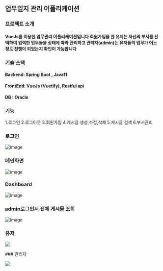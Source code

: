 ## 업무일지 관리 어플리케이션 

### 프로젝트 소개
#### VueJs를 이용한 업무관리 어플리케이션입니다 회원가입을 한 유저는 자신의 부서를 선택하여 입력한 업무들을 상태에 따라 관리하고 관리자(admin)는 유저들의 업무가 어느정도 진행이 되었는지 확인이 가능합니다

### 기술 스택
#### Backend: Spring Boot , Java11
#### FrontEnd: VueJs (Vuetify), Restful api 
#### DB : Oracle

### 기능
1.로그인
2.로그아웃
3.회원가입
4.게시글 생성,수정,삭제
5.게시글 검색
6.부서관리

### 로그인
![image](https://user-images.githubusercontent.com/104083733/187217472-74fbc01b-d608-46e5-86ca-e15bb555b5b2.png)

### 메인화면
![image](https://user-images.githubusercontent.com/104083733/187217624-dc3422af-b14d-478a-9a01-bbc30751898b.png)

### Dashboard
![image](https://user-images.githubusercontent.com/104083733/187217770-1bbf6105-9371-4e68-a319-420e464727f1.png)

### admin로그인시 전체 게시물 조회 
![image](https://user-images.githubusercontent.com/104083733/187217976-718f4750-787a-46a8-ba24-97c2fc0350a9.png)

### 유저
<p>
<img src="https://user-images.githubusercontent.com/104083733/187227014-8cdee0be-e699-4229-84c6-b6ba41cbe4c6.gif">
</p>
### 관리자
<p>
<img src="https://user-images.githubusercontent.com/104083733/187227830-5d700ac3-5d9e-4ac5-ae86-4699f32864bc.gif">
</p>

